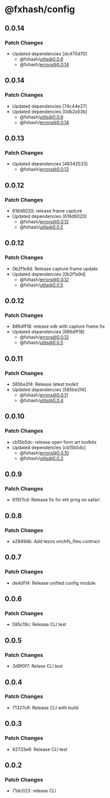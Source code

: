 # @fxhash/config

## 0.0.14

### Patch Changes

- Updated dependencies [dc470d70]
  - @fxhash/utils@0.0.6
  - @fxhash/errors@0.0.14

## 0.0.14

### Patch Changes

- Updated dependencies [74c44e27]
- Updated dependencies [0db2a53b]
  - @fxhash/utils@0.0.6
  - @fxhash/errors@0.0.14

## 0.0.13

### Patch Changes

- Updated dependencies [48342533]
  - @fxhash/errors@0.0.13

## 0.0.12

### Patch Changes

- 616d6020: release frame capture
- Updated dependencies [616d6020]
  - @fxhash/errors@0.0.12
  - @fxhash/utils@0.0.5

## 0.0.12

### Patch Changes

- 0b2f1e9d: Release capture frame update
- Updated dependencies [0b2f1e9d]
  - @fxhash/errors@0.0.12
  - @fxhash/utils@0.0.5

## 0.0.12

### Patch Changes

- 886dff18: release sdk with capture frame fix
- Updated dependencies [886dff18]
  - @fxhash/errors@0.0.12
  - @fxhash/utils@0.0.5

## 0.0.11

### Patch Changes

- 585be2f4: Release latest toolkit
- Updated dependencies [585be2f4]
  - @fxhash/errors@0.0.11
  - @fxhash/utils@0.0.4

## 0.0.10

### Patch Changes

- cb15b5dc: release open form art toolkits
- Updated dependencies [cb15b5dc]
  - @fxhash/errors@0.0.10
  - @fxhash/utils@0.0.3

## 0.0.9

### Patch Changes

- 615f7cd: Release fix for eth prng on safari

## 0.0.8

### Patch Changes

- a2849db: Add tezos onchfs_files contract

## 0.0.7

### Patch Changes

- de4df14: Release unified config module

## 0.0.6

### Patch Changes

- 595c19c: Release CLI test

## 0.0.5

### Patch Changes

- 3d9f0f7: Relase CLI test

## 0.0.4

### Patch Changes

- 71327c6: Release CLI with build

## 0.0.3

### Patch Changes

- 82733e6: Release CLI test

## 0.0.2

### Patch Changes

- 71dc023: release CLI
